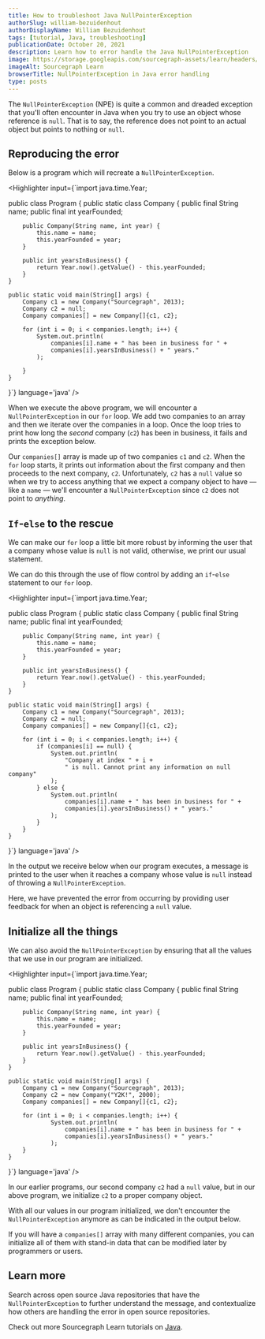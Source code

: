 ```yaml
---
title: How to troubleshoot Java NullPointerException
authorSlug: william-bezuidenhout
authorDisplayName: William Bezuidenhout
tags: [tutorial, Java, troubleshooting]
publicationDate: October 20, 2021
description: Learn how to error handle the Java NullPointerException
image: https://storage.googleapis.com/sourcegraph-assets/learn/headers/sourcegraph-learn-header.png
imageAlt: Sourcegraph Learn
browserTitle: NullPointerException in Java error handling
type: posts
---
```


The `NullPointerException` (NPE) is quite a common and dreaded exception that you'll often encounter in Java when you try to use an object whose reference is `null`. That is to say, the reference does not point to an actual object but points to nothing or `null`.

## Reproducing the error

Below is a program which will recreate a `NullPointerException`.

<Highlighter
input={`import java.time.Year;
 
public class Program {
    public static class Company {
        public final String name;
        public final int yearFounded;
 
        public Company(String name, int year) {
            this.name = name;
            this.yearFounded = year;
        }
 
        public int yearsInBusiness() {
            return Year.now().getValue() - this.yearFounded;
        }
    }
 
    public static void main(String[] args) {
        Company c1 = new Company("Sourcegraph", 2013);
        Company c2 = null;
        Company companies[] = new Company[]{c1, c2};
 
        for (int i = 0; i < companies.length; i++) {
            System.out.println(
                companies[i].name + " has been in business for " + 
                companies[i].yearsInBusiness() + " years."
            );
 
        }
    }
}`}
language='java'
/>

When we execute the above program, we will encounter a `NullPointerException` in our `for` loop. We add two companies to an array and then we iterate over the companies in a loop. Once the loop tries to print how long the _second_ company (`c2`) has been in business, it fails and prints the exception below.

<OutputHighlighter
input='Sourcegraph has been in business for 8 years.
Exception in thread "main" java.lang.NullPointerException
	at Program.main(Program.java:26)'
/>

Our `companies[]` array is made up of two companies `c1` and `c2`. When the `for` loop starts, it prints out information about the first company and then proceeds to the next company, `c2`. Unfortunately, `c2` has a `null` value so when we try to access anything that we expect a company object to have — like a `name` — we'll encounter a `NullPointerException` since `c2` does not point to _anything_.

## `If`-`else` to the rescue

We can make our `for` loop a little bit more robust by informing the user that a company whose value is `null` is not valid, otherwise, we print our usual statement. 

We can do this through the use of flow control by adding an `if`-`else` statement to our `for` loop.

<Highlighter
input={`import java.time.Year;
 
public class Program {
    public static class Company {
        public final String name;
        public final int yearFounded;
 
        public Company(String name, int year) {
            this.name = name;
            this.yearFounded = year;
        }
 
        public int yearsInBusiness() {
            return Year.now().getValue() - this.yearFounded;
        }
    }
 
    public static void main(String[] args) {
        Company c1 = new Company("Sourcegraph", 2013);
        Company c2 = null;
        Company companies[] = new Company[]{c1, c2};
 
        for (int i = 0; i < companies.length; i++) {
            if (companies[i] == null) {
                System.out.println(
                    "Company at index " + i + 
                    " is null. Cannot print any information on null company"
                );
            } else {
                System.out.println(
                    companies[i].name + " has been in business for " + 
                    companies[i].yearsInBusiness() + " years."
                );
            }
        }
    }
}`}
language='java'
/>

In the output we receive below when our program executes, a message is printed to the user when it reaches a company whose value is `null` instead of throwing a `NullPointerException`.

<OutputHighlighter
input='Sourcegraph has been in business for 8 years.
Company at index 1 is null. Cannot print any information on null company'
/>

Here, we have prevented the error from occurring by providing user feedback for when an object is referencing a `null` value.

## Initialize all the things

We can also avoid the `NullPointerException` by ensuring that all the values that we use in our program are initialized.

<Highlighter
input={`import java.time.Year;
 
public class Program {
    public static class Company {
        public final String name;
        public final int yearFounded;
 
        public Company(String name, int year) {
            this.name = name;
            this.yearFounded = year;
        }
 
        public int yearsInBusiness() {
            return Year.now().getValue() - this.yearFounded;
        }
    }
 
    public static void main(String[] args) {
        Company c1 = new Company("Sourcegraph", 2013);
        Company c2 = new Company("Y2K!", 2000);
        Company companies[] = new Company[]{c1, c2};
 
        for (int i = 0; i < companies.length; i++) {
                System.out.println(
                    companies[i].name + " has been in business for " + 
                    companies[i].yearsInBusiness() + " years."
                );
        }
    }
}`}
language='java'
/>

In our earlier programs, our second company `c2` had a `null` value, but in our above program, we initialize `c2` to a proper company object. 

With all our values in our program initialized, we don't encounter the `NullPointerException` anymore as can be indicated in the output below.

<OutputHighlighter
input='Sourcegraph has been in business for 8 years.
Y2K! has been in business for 21 years.'
/>

If you will have a `companies[]` array with many different companies, you can initialize all of them with stand-in data that can be modified later by programmers or users. 

## Learn more

Search across open source Java repositories that have the `NullPointerException` to further understand the message, and contextualize how others are handling the error in open source repositories.

<SourcegraphSearch query="NullPointerException lang:java" patternType="literal"/>

Check out more Sourcegraph Learn tutorials on [Java](https://learn.sourcegraph.com/tags/java).

